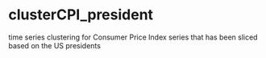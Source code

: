 # clusterCPI_president
time series clustering for Consumer Price Index series that has been sliced based on the US presidents
